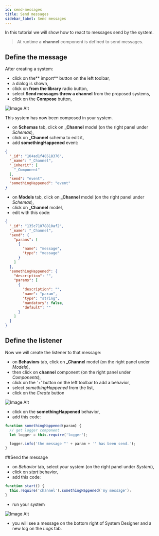 ```yaml
---
id: send-messages
title: Send messages
sidebar_label: Send messages
---
```


In this tutorial we will show how to react to messages send by the system.

>At runtime a **channel** component is defined to send messages.

## Define the message

After creating a system:
* click on the** import** button on the left toolbar,
* a dialog is shown,
* click on **from the library** radio button,
* select **Send messages threw a channel** from the proposed systems,
* click on the **Compose** button,

![Image Alt](../img/743f357-system-designer-channel-1.png)

This system has now been composed in your system.
* on **Schemas** tab, click on **_Channel** model (on the right panel under *Schemas*),
* click on **_Channel** schema to edit it,
* add **somethingHappened** event:

```json
{
  "_id": "104ad1f48518376",
  "_name": "_Channel",
  "_inherit": [
    "_Component"
  ],
  "send": "event",
  "somethingHappened": "event"
}
```

* on **Models** tab, click on **_Channel** model (on the right panel under *Schemas*),
* click on **_Channel** model,
* edit with this code:

```json
{
  "_id": "135c71078810af2",
  "_name": "_Channel",
  "send": {
    "params": [
      {
        "name": "message",
        "type": "message"
      }
    ]
  },
  "somethingHappened": {
    "description": "",
    "params": [
      {
        "description": "",
        "name": "param",
        "type": "string",
        "mandatory": false,
        "default": ""
      }
    ]
  }
}
```

## Define the listener

Now we will create the listener to that message:
* on **Behaviors** tab, click on **_Channel** model (on the right panel under *Models*),
* then click on **channel** component (on the right panel under *Components*),
* click on the '*+*' button on the left toolbar to add a behavior,
*  select *somethingHappened* from the list,
* click on the *Create* button

![Image Alt](../img/7091872-system-designer-channel-2.png)

* click on the **somethingHappened** behavior,
* add this code:

```js
function somethingHappened(param) { 
  // get logger component
  let logger = this.require('logger');

  logger.info('the message "' + param + '" has been send.');
}
```

##Send the message

* on *Behavior* tab, select your system  (on the right panel under *System*),
* click on *start* behavior,
* add this code:

```js
function start() { 
  this.require('channel').somethingHappened('my message');  
}
````

* run your system

![Image Alt](../img/ef64888-system-designer-channel-3.png)

* you will see a message on the bottom right of System Designer and a new log on the *Logs* tab.